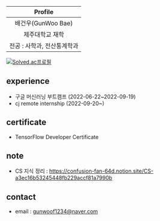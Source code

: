 |Profile|
|:-----:|
|배건우(GunWoo Bae)|
|제주대학교 재학|
|전공 : 사학과, 전산통계학과|
[![Solved.ac프로필](http://mazassumnida.wtf/api/v2/generate_badge?boj=gunwoof)](https://solved.ac/gunwoof)


## experience
* 구글 머신러닝 부트캠프 (2022-06-22~2022-09-19)
* cj remote internship (2022-09-20~)
## certificate
* TensorFlow Developer Certificate
## note
* CS 지식 정리 : https://confusion-fan-64d.notion.site/CS-a3ec16b53245448fb229accf81a7990b
## contact 
* email : gunwoof1234@naver.com


<!--
**gunwoof/gunwoof** is a ✨ _special_ ✨ repository because its `README.md` (this file) appears on your GitHub profile.

Here are some ideas to get you started:

- 🔭 I’m currently working on ...
- 🌱 I’m currently learning ...
- 👯 I’m looking to collaborate on ...
- 🤔 I’m looking for help with ...
- 💬 Ask me about ...
- 📫 How to reach me: ...
- 😄 Pronouns: ...
- ⚡ Fun fact: ...
-->
